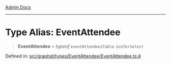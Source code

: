 [Admin Docs](/)

***

# Type Alias: EventAttendee

> **EventAttendee** = *typeof* `eventAttendeesTable.$inferSelect`

Defined in: [src/graphql/types/EventAttendee/EventAttendee.ts:4](https://github.com/Sourya07/talawa-api/blob/4e4298c85a0d2c28affa824f2aab7ec32b5f3ac5/src/graphql/types/EventAttendee/EventAttendee.ts#L4)
